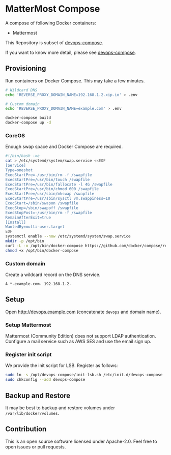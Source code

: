 # MatterMost Compose

A compose of following Docker containers:

* Mattermost

This Repository is subset of [devops-compose](https://github.com/int128/devops-compose).

If you want to know more detail, please see [devops-compose](https://github.com/int128/devops-compose).

## Provisioning

Run containers on Docker Compose.
This may take a few minutes.

```sh
# Wildcard DNS
echo 'REVERSE_PROXY_DOMAIN_NAME=192.168.1.2.xip.io' > .env

# Custom domain
echo 'REVERSE_PROXY_DOMAIN_NAME=example.com' > .env

docker-compose build
docker-compose up -d
```


### CoreOS

Enough swap space and Docker Compose are required.

```sh
#!/bin/bash -xe
cat > /etc/systemd/system/swap.service <<EOF
[Service]
Type=oneshot
ExecStartPre=-/usr/bin/rm -f /swapfile
ExecStartPre=/usr/bin/touch /swapfile
ExecStartPre=/usr/bin/fallocate -l 4G /swapfile
ExecStartPre=/usr/bin/chmod 600 /swapfile
ExecStartPre=/usr/sbin/mkswap /swapfile
ExecStartPre=/usr/sbin/sysctl vm.swappiness=10
ExecStart=/sbin/swapon /swapfile
ExecStop=/sbin/swapoff /swapfile
ExecStopPost=-/usr/bin/rm -f /swapfile
RemainAfterExit=true
[Install]
WantedBy=multi-user.target
EOF
systemctl enable --now /etc/systemd/system/swap.service
mkdir -p /opt/bin
curl -L -o /opt/bin/docker-compose https://github.com/docker/compose/releases/download/1.12.0/docker-compose-Linux-x86_64
chmod +x /opt/bin/docker-compose
```


### Custom domain

Create a wildcard record on the DNS service.

```
A *.example.com. 192.168.1.2.
```


## Setup

Open http://devops.example.com (concatenate `devops` and domain name).


### Setup Mattermost

Mattermost (Community Edition) does not support LDAP authentication.
Configure a mail service such as AWS SES and use the email sign up.

### Register init script

We provide the init script for LSB.
Register as follows:

```sh
sudo ln -s /opt/devops-compose/init-lsb.sh /etc/init.d/devops-compose
sudo chkconfig --add devops-compose
```

## Backup and Restore

It may be best to backup and restore volumes under `/var/lib/docker/volumes`.

## Contribution

This is an open source software licensed under Apache-2.0.
Feel free to open issues or pull requests.
